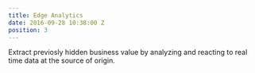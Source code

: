 ```yaml
---
title: Edge Analytics
date: 2016-09-28 10:38:00 Z
position: 3
---
```


Extract previosly hidden business value by analyzing and reacting to real time data at the source of origin.